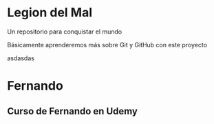 # Legion del Mal
Un repositorio para conquistar el mundo

Básicamente aprenderemos más sobre Git y GitHub con este proyecto

asdasdas
# Fernando


## Curso de Fernando en Udemy
